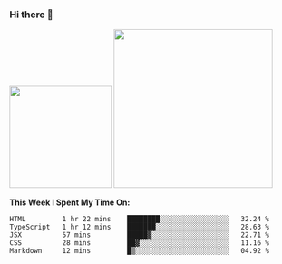 ### Hi there 👋

<!--
**nestor22/nestor22** is a ✨ _special_ ✨ repository because its `README.md` (this file) appears on your GitHub profile.

Here are some ideas to get you started:

- 🔭 I’m currently working on ...
- 🌱 I’m currently learning ...
- 👯 I’m looking to collaborate on ...
- 🤔 I’m looking for help with ...
- 💬 Ask me about ...
- 📫 How to reach me: ...
- 😄 Pronouns: ...
- ⚡ Fun fact: ...
-->


<img height="180em" src="https://github-readme-stats.vercel.app/api?username=nestor22&show_icons=true&hide_border=true&&count_private=true&include_all_commits=true&theme=radical" />
<img height="280em" src="https://github-readme-stats.vercel.app/api/top-langs/?username=nestor22&layout=compact)](https://github.com/nestor22/github-readme-stats&theme=radical"  />



**This Week I Spent My Time On:**
<!--START_SECTION:waka-->
```text
HTML         1 hr 22 mins    ████████░░░░░░░░░░░░░░░░░   32.24 % 
TypeScript   1 hr 12 mins    ███████░░░░░░░░░░░░░░░░░░   28.63 % 
JSX          57 mins         █████▓░░░░░░░░░░░░░░░░░░░   22.71 % 
CSS          28 mins         ██▓░░░░░░░░░░░░░░░░░░░░░░   11.16 % 
Markdown     12 mins         █▒░░░░░░░░░░░░░░░░░░░░░░░   04.92 % 
```
<!--END_SECTION:waka-->



